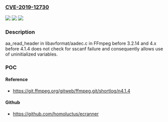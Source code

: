 ### [CVE-2019-12730](https://cve.mitre.org/cgi-bin/cvename.cgi?name=CVE-2019-12730)
![](https://img.shields.io/static/v1?label=Product&message=n%2Fa&color=blue)
![](https://img.shields.io/static/v1?label=Version&message=n%2Fa&color=blue)
![](https://img.shields.io/static/v1?label=Vulnerability&message=n%2Fa&color=brighgreen)

### Description

aa_read_header in libavformat/aadec.c in FFmpeg before 3.2.14 and 4.x before 4.1.4 does not check for sscanf failure and consequently allows use of uninitialized variables.

### POC

#### Reference
- https://git.ffmpeg.org/gitweb/ffmpeg.git/shortlog/n4.1.4

#### Github
- https://github.com/homoluctus/ecranner

